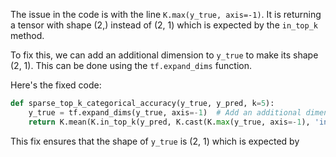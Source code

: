 The issue in the code is with the line `K.max(y_true, axis=-1)`. It is returning a tensor with shape (2,) instead of (2, 1) which is expected by the `in_top_k` method.

To fix this, we can add an additional dimension to `y_true` to make its shape (2, 1). This can be done using the `tf.expand_dims` function.

Here's the fixed code:

```python
def sparse_top_k_categorical_accuracy(y_true, y_pred, k=5):
    y_true = tf.expand_dims(y_true, axis=-1)  # Add an additional dimension
    return K.mean(K.in_top_k(y_pred, K.cast(K.max(y_true, axis=-1), 'int32'), k), axis=-1)
```

This fix ensures that the shape of `y_true` is (2, 1) which is expected by